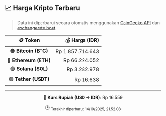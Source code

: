 

<!-- HARGA_KRIPTO -->
## 📈 Harga Kripto Terbaru

> Data ini diperbarui secara otomatis menggunakan [CoinGecko API](https://www.coingecko.com/) dan [exchangerate.host](https://exchangerate.host/)

<div align="center">

| 🪙 Token | 💰 Harga (IDR) |
|:------:|---------------:|
| 🟠 **Bitcoin (BTC)**   | Rp 1.857.714.643 |
| 🔵 **Ethereum (ETH)**  | Rp 66.224.052 |
| 🟣 **Solana (SOL)**    | Rp 3.282.978 |
| 🟢 **Tether (USDT)**   | Rp 16.638 |

---

💱 **Kurs Rupiah (USD → IDR)**: Rp 16.559

🕒 <sub>Terakhir diperbarui: 14/10/2025, 21.52.08</sub>

</div>
<!-- /HARGA_KRIPTO -->